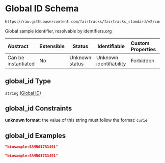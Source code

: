 # Global ID Schema

```txt
https://raw.githubusercontent.com/fairtracks/fairtracks_standard/v2/current/json/schema/fairtracks_sample.schema.json#/properties/global_id
```

Global sample identifier, resolvable by identifiers.org


| Abstract            | Extensible | Status         | Identifiable            | Custom Properties | Additional Properties | Access Restrictions | Defined In                                                                                             |
| :------------------ | ---------- | -------------- | ----------------------- | :---------------- | --------------------- | ------------------- | ------------------------------------------------------------------------------------------------------ |
| Can be instantiated | No         | Unknown status | Unknown identifiability | Forbidden         | Allowed               | none                | [fairtracks_sample.schema.json\*](../json/schema/fairtracks_sample.schema.json "open original schema") |

## global_id Type

`string` ([Global ID](fairtracks_sample-properties-global-id.md))

## global_id Constraints

**unknown format**: the value of this string must follow the format: `curie`

## global_id Examples

```json
"biosample:SAMN01731491"
```

```json
"biosample:SAMN01731491"
```

